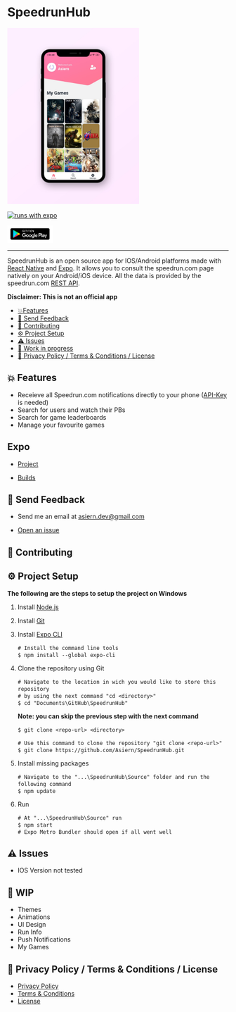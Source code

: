 # SpeedrunHub

<img src="https://github.com/Asiern/SpeedrunHub/blob/master/Readme/assets/Home.jpg" width="300" height="400"/>

[![runs with expo](https://img.shields.io/badge/Runs%20with%20Expo-000.svg?style=flat-square&logo=EXPO&labelColor=f3f3f3&logoColor=000)](https://expo.io/)

<img src="Readme/assets/google-play-badge.png" height="40">

---

SpeedrunHub is an open source app for IOS/Android platforms made with [React Native](https://reactnative.dev/) and [Expo](https://expo.io/).
It allows you to consult the speedrun.com page natively on your Android/iOS device. All the data is provided by the speedrun.com [REST API](https://github.com/speedruncomorg/api).

**Disclaimer: This is not an official app**

- [:boom:Features](#boom-features)
- [:email: Send Feedback](#email-send-feedback)
- [:raised_hands: Contributing](#raised_hands-contributing)
- [:gear: Project Setup](#gear-project-setup)
- [:warning: Issues](#warning-issues)
- [:construction: Work in progress](#construction-wip)
- [:page_with_curl: Privacy Policy / Terms & Conditions / License](#page_with_curl-privacy-policy--terms--conditions--license)

## :boom: Features

- Receieve all Speedrun.com notifications directly to your phone ([API-Key](https://github.com/speedruncomorg/api/blob/master/authentication.md#aquiring-a-users-api-key) is needed)
- Search for users and watch their PBs
- Search for game leaderboards
- Manage your favourite games

## Expo

- [Project](https://expo.io/dashboard/asiern/speedruncomapp)

- [Builds](https://expo.io/dashboard/asiern/speedruncomapp/builds)

## :email: Send Feedback

- Send me an email at <asiern.dev@gmail.com>

- [Open an issue](https://github.com/Asiern/SpeedrunHub/issues/new/choose)

## :raised_hands: Contributing

## :gear: Project Setup

**The following are the steps to setup the project on Windows**

1.  Install [Node.js](https://nodejs.org/en/)

2.  Install [Git](https://git-scm.com/)

3.  Install [Expo CLI](https://docs.expo.io/get-started/installation/)

    ```
    # Install the command line tools
    $ npm install --global expo-cli
    ```

4.  Clone the repository using Git

    ```
    # Navigate to the location in wich you would like to store this repository
    # by using the next command "cd <directory>"
    $ cd "Documents\GitHub\SpeedrunHub"
    ```

    **Note: you can skip the previous step with the next command**

    ```
    $ git clone <repo-url> <directory>
    ```

    ```
    # Use this command to clone the repository "git clone <repo-url>"
    $ git clone https://github.com/Asiern/SpeedrunHub.git
    ```

5.  Install missing packages

    ```
    # Navigate to the "...\SpeedrunHub\Source" folder and run the following command
    $ npm update
    ```

6.  Run
    ```
    # At "...\SpeedrunHub\Source" run
    $ npm start
    # Expo Metro Bundler should open if all went well
    ```

## :warning: Issues

- IOS Version not tested

## :construction: WIP

- Themes
- Animations
- UI Design
- Run Info
- Push Notifications
- My Games

## :page_with_curl: Privacy Policy / Terms & Conditions / License

- [Privacy Policy](Readme/Privacy%20Policy.md)
- [Terms & Conditions](Readme/Terms%20%26%20Conditions.md)
- [License](LICENSE)
